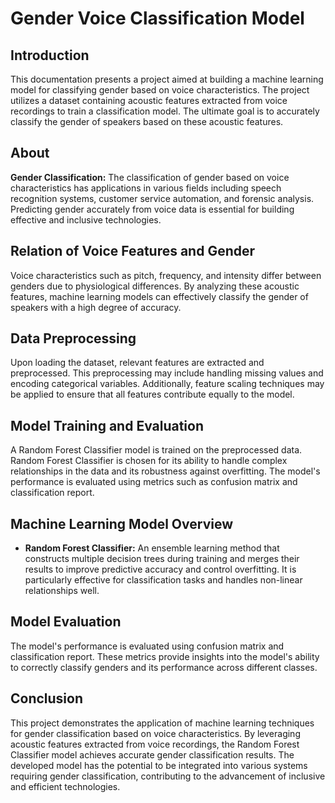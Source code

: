 # Gender Voice Classification Model

## Introduction

This documentation presents a project aimed at building a machine learning model for classifying gender based on voice characteristics. The project utilizes a dataset containing acoustic features extracted from voice recordings to train a classification model. The ultimate goal is to accurately classify the gender of speakers based on these acoustic features.

## About

**Gender Classification:** The classification of gender based on voice characteristics has applications in various fields including speech recognition systems, customer service automation, and forensic analysis. Predicting gender accurately from voice data is essential for building effective and inclusive technologies.

## Relation of Voice Features and Gender

Voice characteristics such as pitch, frequency, and intensity differ between genders due to physiological differences. By analyzing these acoustic features, machine learning models can effectively classify the gender of speakers with a high degree of accuracy.

## Data Preprocessing

Upon loading the dataset, relevant features are extracted and preprocessed. This preprocessing may include handling missing values and encoding categorical variables. Additionally, feature scaling techniques may be applied to ensure that all features contribute equally to the model.

## Model Training and Evaluation

A Random Forest Classifier model is trained on the preprocessed data. Random Forest Classifier is chosen for its ability to handle complex relationships in the data and its robustness against overfitting. The model's performance is evaluated using metrics such as confusion matrix and classification report.

## Machine Learning Model Overview

- **Random Forest Classifier:** An ensemble learning method that constructs multiple decision trees during training and merges their results to improve predictive accuracy and control overfitting. It is particularly effective for classification tasks and handles non-linear relationships well.

## Model Evaluation

The model's performance is evaluated using confusion matrix and classification report. These metrics provide insights into the model's ability to correctly classify genders and its performance across different classes.

## Conclusion

This project demonstrates the application of machine learning techniques for gender classification based on voice characteristics. By leveraging acoustic features extracted from voice recordings, the Random Forest Classifier model achieves accurate gender classification results. The developed model has the potential to be integrated into various systems requiring gender classification, contributing to the advancement of inclusive and efficient technologies.
